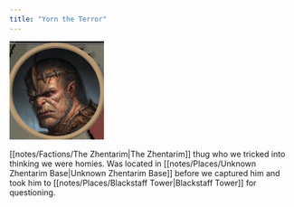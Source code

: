 ```yaml
---
title: "Yorn the Terror"
---
```

![image|250](notes/images/20230713195533.png)

[[notes/Factions/The Zhentarim|The Zhentarim]] thug who we tricked into thinking we were homies. Was located in [[notes/Places/Unknown Zhentarim Base|Unknown Zhentarim Base]] before we captured him and took him to [[notes/Places/Blackstaff Tower|Blackstaff Tower]] for questioning.